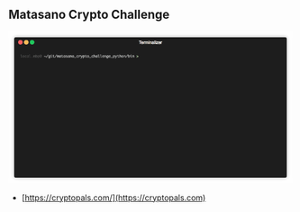 ## Matasano Crypto Challenge

![ECB byte by byte decryption](ecb_bbb.gif)

* [https://cryptopals.com/](https://cryptopals.com)
